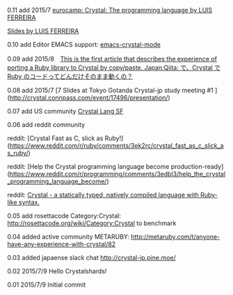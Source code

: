 
0.11 add 2015/7 [eurocamp: Crystal: The programming language by LUIS FERREIRA](http://2015.eurucamp.org/speakers/#luis-ferreira)

[Slides by LUIS FERREIRA](https://www.youtube.com/watch?v=aEDnRjor21Y)


0.10 add Editor EMACS support: [emacs-crystal-mode](https://github.com/jpellerin/emacs-crystal-mode)


0.09 add 2015/8　[This is the first article that describes the experience of porting a Ruby library to Crystal by copy/paste.   Japan:Qiita:  で、Crystal で Ruby のコードってどんだけそのまま動くの？](http://qiita.com/5t111111/items/2d7133ef8dfac2e53f25)

0.08 add 2015/7 [7 Slides at Tokyo Gotanda Crystal-jp study meeting #1 ]
(http://crystal.connpass.com/event/17496/presentation/)

0.07 add US community
[Crystal Lang SF](http://www.meetup.com/Crystal-Lang-SF/events/224241751/)

0.06 add reddit community

reddit: [Crystal Fast as C, slick as Ruby!]
(https://www.reddit.com/r/ruby/comments/3ek2rc/crystal_fast_as_c_slick_as_ruby/)

reddit: [Help the Crystal programming language become production-ready]
(https://www.reddit.com/r/programming/comments/3edbl3/help_the_crystal_programming_language_become/)

reddit: [Crystal - a statically typed, natively compiled language with Ruby-like syntax.](https://www.reddit.com/r/programming/comments/3eftjc/crystal_a_statically_typed_natively_compiled/)


0.05 add rosettacode Category:Crystal: http://rosettacode.org/wiki/Category:Crystal  to benchmark

0.04 added active community METARUBY: http://metaruby.com/t/anyone-have-any-experience-with-crystal/82

0.03 added japaense slack chat http://crystal-jp.pine.moe/

0.02 2015/7/9 Hello Crystalshards!

0.01 2015/7/9 Initial commit

